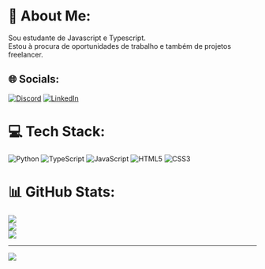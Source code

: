 # 💫 About Me:
Sou estudante de Javascript e Typescript.<br>Estou à procura de oportunidades de trabalho e também de projetos freelancer.<br>


## 🌐 Socials:
[![Discord](https://img.shields.io/badge/Discord-%237289DA.svg?logo=discord&logoColor=white)](https://discord.gg/https://discord.gg/hF6SB5n7YP) [![LinkedIn](https://img.shields.io/badge/LinkedIn-%230077B5.svg?logo=linkedin&logoColor=white)](https://www.linkedin.com/in/willian-bini-b55515213/) 

# 💻 Tech Stack:
![Python](https://img.shields.io/badge/python-3670A0?style=for-the-badge&logo=python&logoColor=ffdd54) ![TypeScript](https://img.shields.io/badge/typescript-%23007ACC.svg?style=for-the-badge&logo=typescript&logoColor=white) ![JavaScript](https://img.shields.io/badge/javascript-%23323330.svg?style=for-the-badge&logo=javascript&logoColor=%23F7DF1E) ![HTML5](https://img.shields.io/badge/html5-%23E34F26.svg?style=for-the-badge&logo=html5&logoColor=white) ![CSS3](https://img.shields.io/badge/css3-%231572B6.svg?style=for-the-badge&logo=css3&logoColor=white)
# 📊 GitHub Stats:
![](https://github-readme-stats.vercel.app/api?username=willbinijr&theme=dark&hide_border=false&include_all_commits=false&count_private=false)<br/>
![](https://github-readme-streak-stats.herokuapp.com/?user=willbinijr&theme=dark&hide_border=false)<br/>
![](https://github-readme-stats.vercel.app/api/top-langs/?username=willbinijr&theme=dark&hide_border=false&include_all_commits=false&count_private=false&layout=compact)

---
[![](https://visitcount.itsvg.in/api?id=willbinijr&icon=0&color=0)](https://visitcount.itsvg.in)

<!-- Proudly created with GPRM ( https://gprm.itsvg.in ) -->

